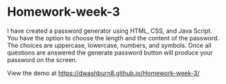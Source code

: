 # Homework-week-3

I have created a password generator using HTML, CSS, and Java Script. You have the option to choose the length and the content of the password. The choices are uppercase, lowercase, numbers, and symbols. Once all questions are answered the generate password button will produce your password on the screen.

View the demo at  https://dwashburn8.github.io/Homework-week-3/
